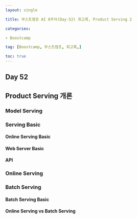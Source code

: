 ```yaml
---
layout: single

title: 부스트캠프 AI 8주차(Day-52) 회고록, Product Serving 2

categories:

- Boostcamp

tag: [Boostcamp, 부스트캠프, 회고록,]

toc: true
---
```


## Day 52

## Product Serving 개론

### Model Serving

### Serving Basic



#### Online Serving Basic

#### Web Server Basic

#### API

### Online Serving


### Batch Serving

#### Batch Serving Basic

#### Online Serving vs Batch Serving